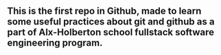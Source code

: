 ## This is the first repo in Github, made to learn some useful practices about git and github as a part of Alx-Holberton school fullstack software engineering program.
